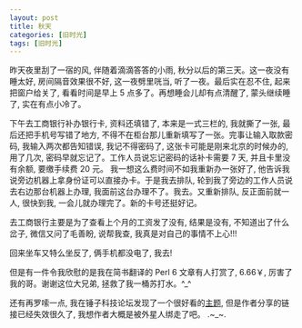 ```yaml
---
layout: post
title: 秋天
categories: [旧时光]
tags: [旧时光]
---
```


昨天夜里刮了一宿的风, 伴随着滴滴答答的小雨, 秋分以后的第三天。这一夜没有睡太好, 房间隔音效果很不好, 这一夜劈里咣当, 听了一夜。最后实在忍不住, 起来把窗户给关了, 看看时间是早上 5 点多了。再想睡会儿却有点清醒了, 蒙头继续睡了, 实在有点小冷了。

下午去工商银行补办银行卡, 资料还填错了, 本来是一式三栏的, 我就撕了一张, 最后还把手机号写错了地方, 不得不在柜台那儿重新填写了一张。完事让输入取款密码, 我输入两次都告知错误, 我记不得密码了, 这张卡可能是刚来北京的时候办的, 用了几次, 密码早就忘记了。工作人员说忘记密码的话补卡需要 7 天, 并且卡里没有余额, 要缴手续费 20 元。 我一想这么费时间不如我重新办一张好了, 他告诉我说旁边机器上拿身份证可以直接办卡。于是我去排队, 轮到我了旁边的工作人员说去右边那台机器上办理, 我面前这台办理不了。我去。又重新排队, 反正面前就一人, 很快到我, 一会儿就办理完了。新的卡号还挺好记。

去工商银行主要是为了查看上个月的工资发了没有, 结果是没有, 不知道出了什么岔子, 微信又问了毛善盼, 说帮我查, 我真是对自己的事情不上心!!!

回来坐车又特么坐反了, 俩手机都没电了, 我去!

但是有一件令我欣慰的是我在简书翻译的 Perl 6 文章有人打赏了, 6.66￥, 厉害了我的哥。谢谢这位大兄弟, 拯救了我一桶苏打水。^_^

还有再罗嗦一点, 我在锤子科技论坛发现了一个很好看的[主题](http://ww2.sinaimg.cn/mw690/6c9ce165gw1f88ap7noxuj208g0f0jtz.jpg), 但是作者分享的链接已经失效很久了, 我想作者大概是被外星人绑走了吧。 .~_~.  
